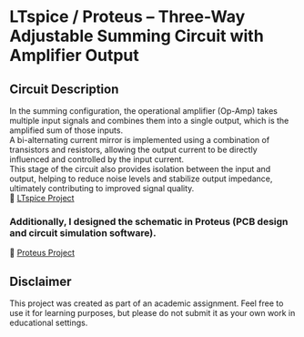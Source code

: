 # LTspice / Proteus – Three-Way Adjustable Summing Circuit with Amplifier Output

## Circuit Description

In the summing configuration, the operational amplifier (Op-Amp) takes multiple input signals and combines them into a single output, which is the amplified sum of those inputs. <br>
A bi-alternating current mirror is implemented using a combination of transistors and resistors, allowing the output current to be directly influenced and controlled by the input current. <br>
This stage of the circuit also provides isolation between the input and output, helping to reduce noise levels and stabilize output impedance, ultimately contributing to improved signal quality. <br>
📁 [LTspice Project](https://github.com/c0smin27/LTspice-Proteus-3way-adjustable-summing-circuit/tree/main/LTSpice)

### Additionally, I designed the schematic in **Proteus** (PCB design and circuit simulation software).
📁 [Proteus Project](https://github.com/c0smin27/LTspice-Proteus-3way-adjustable-summing-circuit/tree/main/Proteus)

## Disclaimer
This project was created as part of an academic assignment. Feel free to use it for learning purposes, but please do not submit it as your own work in educational settings.
